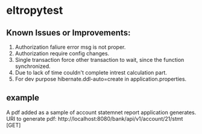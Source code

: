 # eltropytest

## Known Issues or Improvements:
1. Authorization faliure error msg is not proper.
2. Authorization require config changes.
3. Single transaction force other transaction to wait, since the function synchronized.
4. Due to lack of time couldn't complete intrest calculation part.
5. For dev purpose hibernate.ddl-auto=create in application.properties. 

## example 
A pdf added as a sample of account statemnet report application generates.
URI to generate pdf: http://localhost:8080/bank/api/v1/account/21/stmt [GET]
